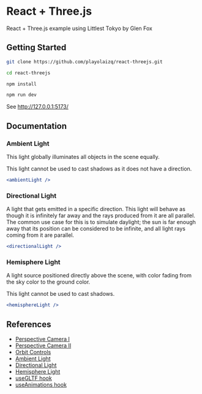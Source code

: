 # React + Three.js

React + Three.js example using Littlest Tokyo by Glen Fox

## Getting Started

```bash
git clone https://github.com/playolaizq/react-threejs.git

cd react-threejs

npm install

npm run dev
```

See http://127.0.0.1:5173/

## Documentation

### Ambient Light

This light globally illuminates all objects in the scene equally.

This light cannot be used to cast shadows as it does not have a direction.

```jsx
<ambientLight />
```

### Directional Light

A light that gets emitted in a specific direction. This light will behave as though it is infinitely far away and the rays produced from it are all parallel. The common use case for this is to simulate daylight; the sun is far enough away that its position can be considered to be infinite, and all light rays coming from it are parallel.

```jsx
<directionalLight />
```

### Hemisphere Light

A light source positioned directly above the scene, with color fading from the sky color to the ground color.

This light cannot be used to cast shadows.

```jsx
<hemisphereLight />
```

## References

- [Perspective Camera I](https://threejs.org/docs/#api/en/cameras/PerspectiveCamera)
- [Perspective Camera II](https://drei.docs.pmnd.rs/cameras/perspective-camera)
- [Orbit Controls](https://threejs.org/docs/#examples/en/controls/OrbitControls)
- [Ambient Light](https://threejs.org/docs/#api/en/lights/AmbientLight)
- [Directional Light](https://threejs.org/docs/#api/en/lights/DirectionalLight)
- [Hemisphere Light](https://threejs.org/docs/#api/en/lights/HemisphereLight)
- [useGLTF hook](https://drei.docs.pmnd.rs/loaders/gltf-use-gltf#usegltf-hook)
- [useAnimations hook](https://drei.docs.pmnd.rs/abstractions/use-animations#useanimations)
